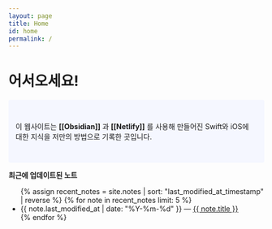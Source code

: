 ```yaml
---
layout: page
title: Home
id: home
permalink: /
---
```


# 어서오세요!

<p style="padding: 3em 1em; background: #f5f7ff; border-radius: 4px;">
  이 웹사이트는  <span style="font-weight: bold" onclick="location.href='https://obsidian.md/'">[[Obsidian]]</span> 과 <span style="font-weight: bold" onclick="location.href='https://www.netlify.com/'">[[Netlify]]</span> 를 사용해 만들어진 Swift와 iOS에 대한 지식을 저만의 방법으로 기록한 곳입니다.
</p>

<strong>최근에 업데이트된 노트</strong>

<ul>
  {% assign recent_notes = site.notes | sort: "last_modified_at_timestamp" | reverse %}
  {% for note in recent_notes limit: 5 %}
    <li>
      {{ note.last_modified_at | date: "%Y-%m-%d" }} — <a class="internal-link" href="{{ note.url }}">{{ note.title }}</a>
    </li>
  {% endfor %}
</ul>

<style>
  .wrapper {
    max-width: 46em;
  }
</style>

<!--
# Welcome! 🌱

<p style="padding: 3em 1em; background: #f5f7ff; border-radius: 4px;">
  Take a look at <span style="font-weight: bold">[[Your first note]]</span> to get started on your exploration.
</p>

This digital garden template is free, open-source, and [available on GitHub here](https://github.com/maximevaillancourt/digital-garden-jekyll-template).

The easiest way to get started is to read this [step-by-step guide explaining how to set this up from scratch](https://maximevaillancourt.com/blog/setting-up-your-own-digital-garden-with-jekyll).

<strong>Recently updated notes</strong>

<ul>
  {% assign recent_notes = site.notes | sort: "last_modified_at_timestamp" | reverse %}
  {% for note in recent_notes limit: 5 %}
    <li>
      {{ note.last_modified_at | date: "%Y-%m-%d" }} — <a class="internal-link" href="{{ note.url }}">{{ note.title }}</a>
    </li>
  {% endfor %}
</ul>

<style>
  .wrapper {
    max-width: 46em;
  }
</style>
-->